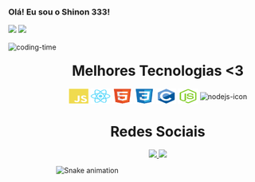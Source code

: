 ### Olá! Eu sou o Shinon 333!
<div>
  <a href-"https://github.com/shinon333">
  <img height="180em" src="https://github-readme-stats.vercel.app/api?username=shinon333&show_icons=true&theme=react&include_all_commits=true&count_private=true"/>
  <img height="180em" src="https://github-readme-stats.vercel.app/api/top-langs/?username=shinon333&layout=compact&langs_count=18&theme=react"/>
  </div>
  
 <div  align="center"> 
  <div style="display: inline_block"><br>
    <img align="left" height="250" alt="coding-time" src="">
    <h1 align="center">Melhores Tecnologias <3</h1>
    <img align="center" height="30" width="40" alt="js-icon"  src="https://raw.githubusercontent.com/devicons/devicon/master/icons/javascript/javascript-plain.svg">
    <img align="center" height="30" width="40" alt="react-icon" src="https://raw.githubusercontent.com/devicons/devicon/master/icons/react/react-original.svg">
    <img align="center" height="30" width="40" alt="html-icon" src="https://raw.githubusercontent.com/devicons/devicon/master/icons/html5/html5-original.svg">
    <img align="center" height="30" width="40" alt="css-icon" src="https://raw.githubusercontent.com/devicons/devicon/master/icons/css3/css3-original.svg">
    <img align="center" height="30" width="40" alt="c-icon" src="https://raw.githubusercontent.com/devicons/devicon/master/icons/c/c-original.svg">
    <img align="center" height="30" width="40" alt="nodejs-icon" src="https://raw.githubusercontent.com/devicons/devicon/master/icons/nodejs/nodejs-original.svg">
    <img align="center" height="30" width="40" alt="nodejs-icon" src="https://raw.githubusercontent.com/jmnote/z-icons/master/svg/cpp.svg">
   </div>
   
   
                            
  ##
  
 <h1 align="center">Redes Sociais</h1>
    <a href = "mailto: work.gabrielalvesribeiro777@gmail.com">
      <img width="30" src="gmail.svg">
    </a>
    <a href = "https://wwww.linkedin.com/in/gabriel-alves-7a4a411aa/">
      <img width="30" src="linkedin.svg">
    </a>
</div>
   

![Snake animation](https://github.com/Shinon333/Shinon333/blob/output/github-contribution-grid-snake.svg)
